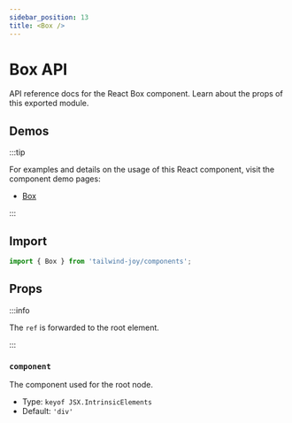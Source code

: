 ```yaml
---
sidebar_position: 13
title: <Box />
---
```


# Box API

<AvailableFrom version="0.4.0" />

API reference docs for the React Box component.
Learn about the props of this exported module.

## Demos

:::tip

For examples and details on the usage of this React component, visit the component demo pages:

- [Box](../components/box)

:::

## Import

```jsx
import { Box } from 'tailwind-joy/components';
```

## Props

:::info

The `ref` is forwarded to the root element.

:::

### `component`

The component used for the root node.

- Type: `keyof JSX.IntrinsicElements`
- Default: `'div'`
